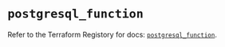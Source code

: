 # `postgresql_function`

Refer to the Terraform Registory for docs: [`postgresql_function`](https://registry.terraform.io/providers/cyrilgdn/postgresql/1.20.0/docs/resources/function).
